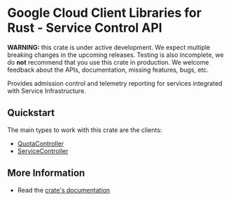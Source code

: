 # Google Cloud Client Libraries for Rust - Service Control API

<!-- Code generated by sidekick. DO NOT EDIT. -->

**WARNING:** this crate is under active development. We expect multiple breaking
changes in the upcoming releases. Testing is also incomplete, we do **not**
recommend that you use this crate in production. We welcome feedback about the
APIs, documentation, missing features, bugs, etc.

Provides admission control and telemetry reporting for services integrated
with Service Infrastructure.

## Quickstart

The main types to work with this crate are the clients:

* [QuotaController]
* [ServiceController]

## More Information

* Read the [crate's documentation](https://docs.rs/google-cloud-api-servicecontrol-v1/latest/google-cloud-api-servicecontrol-v1)

[QuotaController]: https://docs.rs/google-cloud-api-servicecontrol-v1/latest/google_cloud_api_servicecontrol_v1/client/struct.QuotaController.html
[ServiceController]: https://docs.rs/google-cloud-api-servicecontrol-v1/latest/google_cloud_api_servicecontrol_v1/client/struct.ServiceController.html
